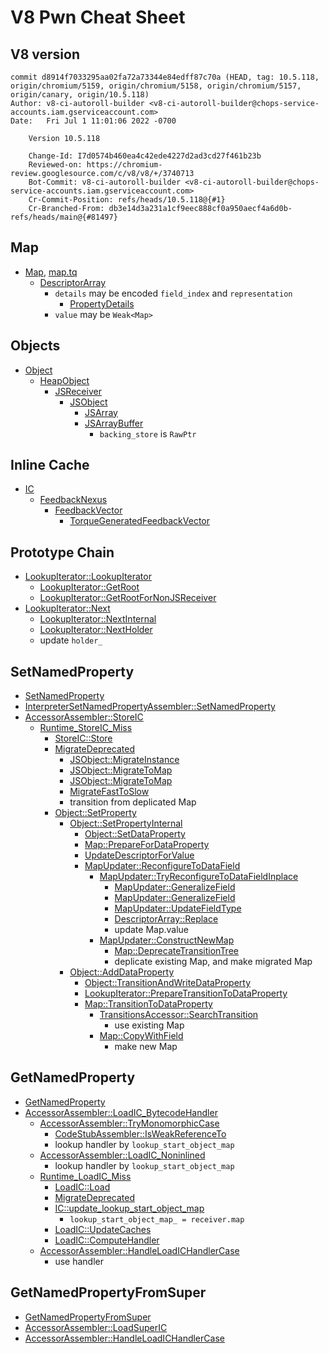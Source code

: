 # V8 Pwn Cheat Sheet

## V8 version
```
commit d8914f7033295aa02fa72a73344e84edff87c70a (HEAD, tag: 10.5.118, origin/chromium/5159, origin/chromium/5158, origin/chromium/5157, origin/canary, origin/10.5.118)
Author: v8-ci-autoroll-builder <v8-ci-autoroll-builder@chops-service-accounts.iam.gserviceaccount.com>
Date:   Fri Jul 1 11:01:06 2022 -0700

    Version 10.5.118

    Change-Id: I7d0574b460ea4c42ede4227d2ad3cd27f461b23b
    Reviewed-on: https://chromium-review.googlesource.com/c/v8/v8/+/3740713
    Bot-Commit: v8-ci-autoroll-builder <v8-ci-autoroll-builder@chops-service-accounts.iam.gserviceaccount.com>
    Cr-Commit-Position: refs/heads/10.5.118@{#1}
    Cr-Branched-From: db3e14d3a231a1cf9eec888cf0a950aecf4a6d0b-refs/heads/main@{#81497}
```

## Map

* [Map](https://github.com/v8/v8/blob/e35039e7736c5aab4840f9e2c08da32ff26cc877/src/objects/map.h#L120-L200), [map.tq](https://github.com/v8/v8/blob/6745405f4001dbfa46e34b32c673d4f6539d5c8c/src/objects/map.tq#L37)
	* [DescriptorArray](https://github.com/v8/v8/blob/4dc5950974d93f5b2ca01d73cfce25ba40f2aa06/src/objects/descriptor-array.tq#L19)
		* `details` may be encoded `field_index` and `representation`
			* [PropertyDetails](https://github.com/v8/v8/blob/dd74a0232c623282472a4d55e88c5383e636c494/src/objects/property-details.h#L265-L302)
		* `value` may be `Weak<Map>`

## Objects

* [Object](https://github.com/v8/v8/blob/8ca93205cc1c3b8f9e4c1b01e25e2cbfc0182701/src/objects/objects.h#L36-L211)
	* [HeapObject](https://github.com/v8/v8/blob/f30f4815254b8eed9b23026ea0d984d18bb89c28/src/objects/heap-object.tq#L8)
		* [JSReceiver](https://github.com/v8/v8/blob/39d0c5e7612dfdf19ecd7e7c7028e35763a400d3/src/objects/js-objects.tq#L8)
			* [JSObject](https://github.com/v8/v8/blob/39d0c5e7612dfdf19ecd7e7c7028e35763a400d3/src/objects/js-objects.tq#L16)
				* [JSArray](https://github.com/v8/v8/blob/25f0e32915930df1d53722b91177b1dee5202499/src/objects/js-array.tq#L52)
				* [JSArrayBuffer](https://github.com/v8/v8/blob/ffbac83af0fffc35a475f99b65d6c9e6f1f3a9d1/src/objects/js-array-buffer.tq#L14)
					* `backing_store` is `RawPtr`

## Inline Cache

* [IC](https://github.com/v8/v8/blob/b636d185bcc58670c41b86e7a31acb93e26b7837/src/ic/ic.h#L161-L174)
	* [FeedbackNexus](https://github.com/v8/v8/blob/5480e036d2ecfba1466683cf28f2b1108db2a70e/src/objects/feedback-vector.h#L911-L919)
		* [FeedbackVector](https://github.com/v8/v8/blob/5480e036d2ecfba1466683cf28f2b1108db2a70e/src/objects/feedback-vector.h#L196-L197)
			* [TorqueGeneratedFeedbackVector](https://github.com/v8/v8/blob/14615a8d5143d63e79061644793e0c943fe8bb1f/src/objects/feedback-vector.tq#L30)

## Prototype Chain

* [LookupIterator::LookupIterator](https://github.com/v8/v8/blob/2b32409c8a8120a79087af2898deec8ae02074ea/src/objects/lookup.cc#L48)
	* [LookupIterator::GetRoot](https://github.com/v8/v8/blob/084bd8da212324a3137fa0475764ad94b239d91e/src/objects/lookup-inl.h#L274-L276)
	* [LookupIterator::GetRootForNonJSReceiver](https://github.com/v8/v8/blob/2b32409c8a8120a79087af2898deec8ae02074ea/src/objects/lookup.cc#L141-L142)
* [LookupIterator::Next](https://github.com/v8/v8/blob/2b32409c8a8120a79087af2898deec8ae02074ea/src/objects/lookup.cc#L89)
	* [LookupIterator::NextInternal](https://github.com/v8/v8/blob/2b32409c8a8120a79087af2898deec8ae02074ea/src/objects/lookup.cc#L108-L109)
	* [LookupIterator::NextHolder](https://github.com/v8/v8/blob/2b32409c8a8120a79087af2898deec8ae02074ea/src/objects/lookup.cc#L1223)
	* update `holder_`

## SetNamedProperty

* [SetNamedProperty](https://github.com/v8/v8/blob/0e9a55d24f9de82d2c1a378cb96227a815b1c42d/src/interpreter/interpreter-generator.cc#L630-L631)
* [InterpreterSetNamedPropertyAssembler::SetNamedProperty](https://github.com/v8/v8/blob/0e9a55d24f9de82d2c1a378cb96227a815b1c42d/src/interpreter/interpreter-generator.cc#L607-L608)
* [AccessorAssembler::StoreIC](https://github.com/v8/v8/blob/a0a786656f87f10b2845390ca6d07bebe0fcd73b/src/ic/accessor-assembler.cc#L3705)
	* [Runtime\_StoreIC\_Miss](https://github.com/v8/v8/blob/a0a786656f87f10b2845390ca6d07bebe0fcd73b/src/ic/ic.cc#L2848-L2850)
		* [StoreIC::Store](https://github.com/v8/v8/blob/a0a786656f87f10b2845390ca6d07bebe0fcd73b/src/ic/ic.cc#L1804-L1806)
		* [MigrateDeprecated](https://github.com/v8/v8/blob/a0a786656f87f10b2845390ca6d07bebe0fcd73b/src/ic/ic.cc#L358)
			* [JSObject::MigrateInstance](https://github.com/v8/v8/blob/2650b3f7d6287ceedba18c3b18a49c58acd88a3a/src/objects/js-objects.cc#L3454)
			* [JSObject::MigrateToMap](https://github.com/v8/v8/blob/afb26623df1c6a3c2ce32b67daef1304f9488d1e/src/objects/js-objects.h#L638-L640)
			* [JSObject::MigrateToMap](https://github.com/v8/v8/blob/2650b3f7d6287ceedba18c3b18a49c58acd88a3a/src/objects/js-objects.cc#L3363)
			* [MigrateFastToSlow](https://github.com/v8/v8/blob/2650b3f7d6287ceedba18c3b18a49c58acd88a3a/src/objects/js-objects.cc#L3031)
			* transition from deplicated Map
		* [Object::SetProperty](https://github.com/v8/v8/blob/258b146b1b3848268659f9251a6ec5f0dd256531/src/objects/objects.cc#L2629)
			* [Object::SetPropertyInternal](https://github.com/v8/v8/blob/258b146b1b3848268659f9251a6ec5f0dd256531/src/objects/objects.cc#L2595)
				* [Object::SetDataProperty](https://github.com/v8/v8/blob/258b146b1b3848268659f9251a6ec5f0dd256531/src/objects/objects.cc#L2847)
				* [Map::PrepareForDataProperty](https://github.com/v8/v8/blob/258b146b1b3848268659f9251a6ec5f0dd256531/src/objects/map.cc#L1822)
				* [UpdateDescriptorForValue](https://github.com/v8/v8/blob/258b146b1b3848268659f9251a6ec5f0dd256531/src/objects/map.cc#L1807)
				* [MapUpdater::ReconfigureToDataField](https://github.com/v8/v8/blob/258b146b1b3848268659f9251a6ec5f0dd256531/src/objects/map-updater.cc#L224-L227)
					* [MapUpdater::TryReconfigureToDataFieldInplace](https://github.com/v8/v8/blob/258b146b1b3848268659f9251a6ec5f0dd256531/src/objects/map-updater.cc#L498-L499)
						* [MapUpdater::GeneralizeField](https://github.com/v8/v8/blob/258b146b1b3848268659f9251a6ec5f0dd256531/src/objects/map-updater.cc#L406-L407)
						* [MapUpdater::GeneralizeField](https://github.com/v8/v8/blob/258b146b1b3848268659f9251a6ec5f0dd256531/src/objects/map-updater.cc#L1211-L1212)
						* [MapUpdater::UpdateFieldType](https://github.com/v8/v8/blob/258b146b1b3848268659f9251a6ec5f0dd256531/src/objects/map-updater.cc#L1152-L1159)
						* [DescriptorArray::Replace](https://github.com/v8/v8/blob/258b146b1b3848268659f9251a6ec5f0dd256531/src/objects/objects.cc#L4439)
						* update Map.value
					* [MapUpdater::ConstructNewMap](https://github.com/v8/v8/blob/258b146b1b3848268659f9251a6ec5f0dd256531/src/objects/map-updater.cc#L983)
						* [Map::DeprecateTransitionTree](https://github.com/v8/v8/blob/258b146b1b3848268659f9251a6ec5f0dd256531/src/objects/map.cc#L586)
						* deplicate existing Map, and make migrated Map
			* [Object::AddDataProperty](https://github.com/v8/v8/blob/258b146b1b3848268659f9251a6ec5f0dd256531/src/objects/objects.cc#L2919-L2920)
				* [Object::TransitionAndWriteDataProperty](https://github.com/v8/v8/blob/258b146b1b3848268659f9251a6ec5f0dd256531/src/objects/objects.cc#L2931-L2932)
				* [LookupIterator::PrepareTransitionToDataProperty](https://github.com/v8/v8/blob/2b32409c8a8120a79087af2898deec8ae02074ea/src/objects/lookup.cc#L607-L609)
				* [Map::TransitionToDataProperty](https://github.com/v8/v8/blob/258b146b1b3848268659f9251a6ec5f0dd256531/src/objects/map.cc#L1825-L1830)
					* [TransitionsAccessor::SearchTransition](https://github.com/v8/v8/blob/24ff6e28c75b0cfe4c00b7b0a6b50047772516f7/src/objects/transitions.cc#L224-L225)
						* use existing Map
					* [Map::CopyWithField](https://github.com/v8/v8/blob/258b146b1b3848268659f9251a6ec5f0dd256531/src/objects/map.cc#L439-L444)
						* make new Map
	
## GetNamedProperty

* [GetNamedProperty](https://github.com/v8/v8/blob/0e9a55d24f9de82d2c1a378cb96227a815b1c42d/src/interpreter/interpreter-generator.cc#L544)
* [AccessorAssembler::LoadIC\_BytecodeHandler](https://github.com/v8/v8/blob/a0a786656f87f10b2845390ca6d07bebe0fcd73b/src/ic/accessor-assembler.cc#L3006)
	* [AccessorAssembler::TryMonomorphicCase](https://github.com/v8/v8/blob/a0a786656f87f10b2845390ca6d07bebe0fcd73b/src/ic/accessor-assembler.cc#L93)
		* [CodeStubAssembler::IsWeakReferenceTo](https://github.com/v8/v8/blob/244160342321c77e1ff1d0ab26767f3846b31ba0/src/codegen/code-stub-assembler.cc#L2172-L2173)
		* lookup handler by `lookup_start_object_map`
	* [AccessorAssembler::LoadIC\_Noninlined](https://github.com/v8/v8/blob/a0a786656f87f10b2845390ca6d07bebe0fcd73b/src/ic/accessor-assembler.cc#L3193-L3198)
		* lookup handler by `lookup_start_object_map`
	* [Runtime\_LoadIC\_Miss](https://github.com/v8/v8/blob/a0a786656f87f10b2845390ca6d07bebe0fcd73b/src/ic/ic.cc#L2689-L2691)
		* [LoadIC::Load](https://github.com/v8/v8/blob/a0a786656f87f10b2845390ca6d07bebe0fcd73b/src/ic/ic.cc#L494)
		* [MigrateDeprecated](https://github.com/v8/v8/blob/a0a786656f87f10b2845390ca6d07bebe0fcd73b/src/ic/ic.cc#L358)
		* [IC::update\_lookup\_start\_object\_map](https://github.com/v8/v8/blob/f47eec071e9cf4874f35264af326d0e85df276b7/src/ic/ic-inl.h#L19)
			* `lookup_start_object_map_ = receiver.map`
		* [LoadIC::UpdateCaches](https://github.com/v8/v8/blob/a0a786656f87f10b2845390ca6d07bebe0fcd73b/src/ic/ic.cc#L843)
		* [LoadIC::ComputeHandler](https://github.com/v8/v8/blob/a0a786656f87f10b2845390ca6d07bebe0fcd73b/src/ic/ic.cc#L1004)
	* [AccessorAssembler::HandleLoadICHandlerCase](https://github.com/v8/v8/blob/a0a786656f87f10b2845390ca6d07bebe0fcd73b/src/ic/accessor-assembler.cc#L228-L231)
		* use handler

## GetNamedPropertyFromSuper

* [GetNamedPropertyFromSuper](https://github.com/v8/v8/blob/0e9a55d24f9de82d2c1a378cb96227a815b1c42d/src/interpreter/interpreter-generator.cc#L558)
* [AccessorAssembler::LoadSuperIC](https://github.com/v8/v8/blob/a0a786656f87f10b2845390ca6d07bebe0fcd73b/src/ic/accessor-assembler.cc#L3153)
* [AccessorAssembler::HandleLoadICHandlerCase](https://github.com/v8/v8/blob/a0a786656f87f10b2845390ca6d07bebe0fcd73b/src/ic/accessor-assembler.cc#L229-L231)


